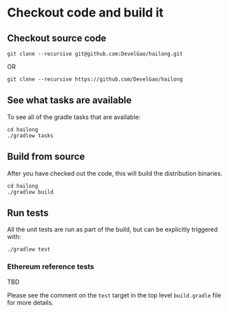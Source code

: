 # Checkout code and build it
## Checkout source code

```
git clone --recursive git@github.com:DevelGao/hailong.git
```
OR
```
git clone --recursive https://github.com/DevelGao/hailong
```

## See what tasks are available
To see all of the gradle tasks that are available:
```
cd hailong
./gradlew tasks  
```


## Build from source
After you have checked out the code, this will build the distribution binaries.
```
cd hailong
./gradlew build  
```

## Run tests
All the unit tests are run as part of the build, but can be explicitly triggered with:
```
./gradlew test
```

### Ethereum reference tests

TBD

Please see the comment on the `test` target in the top level `build.gradle`
file for more details.
